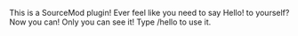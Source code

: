 This is a SourceMod plugin!
Ever feel like you need to say Hello! to yourself? Now you can! Only you can see it!
Type /hello to use it.